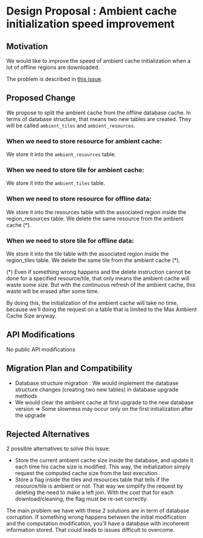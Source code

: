 # Design Proposal : Ambient cache initialization speed improvement

## Motivation

We would like to improve the speed of ambient cache initialization when a lot of offline regions are downloaded.

The problem is described in [this issue](https://github.com/maplibre/maplibre-native/issues/1815).

## Proposed Change

We propose to split the ambient cache from the offline database cache.
In terms of database structure, that means two new tables are created. They will be called `ambient_tiles` and `ambient_resources`.

### When we need to store resource for ambient cache:

We store it into the `ambient_resources` table.

### When we need to store tile for ambient cache:

We store it into the `ambient_tiles` table.

### When we need to store resource for offline data:

We store it into the resources table with the associated region inside the region_resources table.
We delete the same resource from the ambient cache (*).

### When we need to store tile for offline data:

We store it into the tile table with the associated region inside the region_tiles table.
We delete the same tile from the ambient cache (*).

(*) Even if something wrong happens and the delete instruction cannot be done for a specified resource/tile, that only means the ambient cache will waste some size.
But with the continuous refresh of the ambient cache, this waste will be erased after some time.

By doing this, the initialization of the ambient cache will take no time, because we'll doing the request on a table that is limited to the Max Ambient Cache Size anyway.

## API Modifications

No public API modifications

## Migration Plan and Compatibility

- Database structure migration : We would implement the database structure changes (creating two new tables) in database upgrade methods
- We would clear the ambient cache at first upgrade to the new database version => Some slowness may occur only on the first initialization after the upgrade

## Rejected Alternatives

2 possible alternatives to solve this issue:

- Store the current ambient cache size inside the database, and update it each time his cache size is modified. This way, the initialization simply request the computed cache size from the last execution.
- Store a flag inside the tiles and resources table that tells if the resource/tile is ambient or not. That way we simplify the request by deleting the need to make a left join. With the cost that for each download/cleaning, the flag must be re-set correctly.

The main problem we have with these 2 solutions are in term of database corruption. If something wrong happens between the initial modification and the computation modification, you'll have a database with incoherent information stored. That could leads to issues difficult to overcome.
